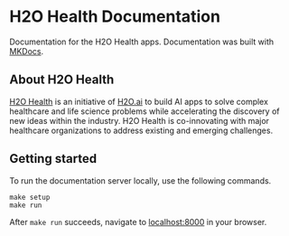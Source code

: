 # H2O Health Documentation

Documentation for the H2O Health apps. Documentation was built with [MKDocs](https://squidfunk.github.io/mkdocs-material/).

## About H2O Health 

[H2O Health](https://h2o.ai/health) is an initiative of [H2O.ai](https://h2o.ai/) to build AI apps to solve complex healthcare and life science problems while accelerating the discovery of new ideas within the industry. H2O Health is co-innovating with major healthcare organizations to address existing and emerging challenges.

## Getting started 

To run the documentation server locally, use the following commands. 

```
make setup 
make run 
```

After `make run` succeeds, navigate to [localhost:8000](http://localhost:8000/) in your browser.
